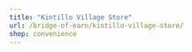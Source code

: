 ```yaml
---
title: "Kintillo Village Store"
url: /bridge-of-earn/kintillo-village-store/
shop: convenience
---
```

